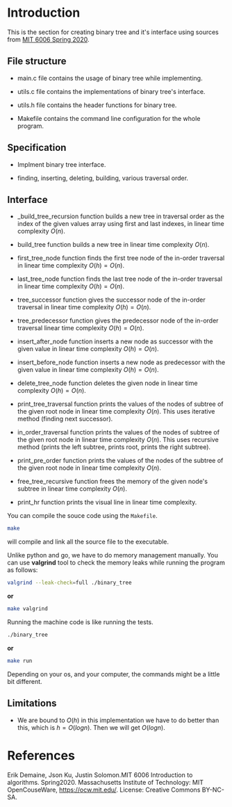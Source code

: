 # Introduction

This is the section for creating binary tree and it's interface using sources from [MIT 6006 Spring 2020](https://ocw.mit.edu/courses/6-006-introduction-to-algorithms-spring-2020/resources/mit6_006s20_lec6/).

## File structure

- main.c file contains the usage of binary tree while implementing.

- utils.c file contains the implementations of binary tree's interface.

- utils.h file contains the header functions for binary tree.

- Makefile contains the command line configuration for the whole program.

## Specification

- Implment binary tree interface.

- finding, inserting, deleting, building, various traversal order.

## Interface

- _build_tree_recursion function builds a new tree in traversal order as the index of the given values array using first and last indexes, in linear time complexity $O(n)$.

- build_tree function builds a new tree in linear time complexity $O(n)$.

- first_tree_node function finds the first tree node of the in-order traversal in linear time complexity $O(h) = O(n)$.

- last_tree_node function finds the last tree node of the in-order traversal in linear time complexity $O(h) = O(n)$.

- tree_successor function gives the successor node of the in-order traversal in linear time complexity $O(h) = O(n)$.

- tree_predecessor function gives the predecessor node of the in-order traversal linear time complexity $O(h) = O(n)$.

- insert_after_node function inserts a new node as successor with the given value in linear time complexity $O(h) = O(n)$.

- insert_before_node function inserts a new node as predecessor with the given value in linear time complexity $O(h) = O(n)$.

- delete_tree_node function deletes the given node in linear time complexity $O(h) = O(n)$.

- print_tree_traversal function prints the values of the nodes of subtree of the given root node in linear time complexity $O(n)$.
This uses iterative method (finding next successor).

- in_order_traversal function prints the values of the nodes of subtree of the given root node in linear time complexity $O(n)$.
This uses recursive method (prints the left subtree, prints root, prints the right subtree).

- print_pre_order function prints the values of the nodes of the subtree of the given root node in linear time complexity $O(n)$.

- free_tree_recursive function frees the memory of the given node's subtree in linear time complexity $O(n)$.

- print_hr function prints the visual line in linear time complexity.

You can compile the souce code using the `Makefile`.
```bash
make
```
will compile and link all the source file to the executable.

Unlike python and go, we have to do memory management manually. You can use **valgrind** tool to check the memory leaks while running the program as follows:
```bash
valgrind --leak-check=full ./binary_tree
```
**or**

```bash
make valgrind
```

Running the machine code is like running the tests.
```bash
./binary_tree
```

**or**

```bash
make run
```

Depending on your os, and your computer, the commands might be a little bit different.

## Limitations

- We are bound to $O(h)$ in this implementation we have to do better than this, which is $h = O(log n)$. Then we will get $O(log n)$.

# References

Erik Demaine, Json Ku, Justin Solomon.MIT 6006 Introduction to algorithms. Spring2020. Massachusetts Institute of Technology: MIT OpenCouseWare, https://ocw.mit.edu/. License: Creative Commons BY-NC-SA.
